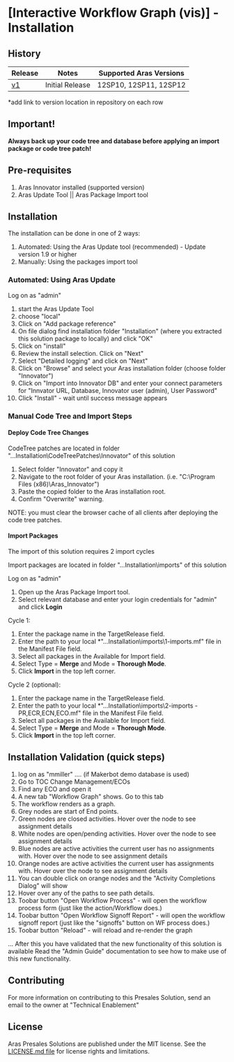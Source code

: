 # [Interactive Workflow Graph (vis)] - Installation


## History

Release          | Notes                        | Supported Aras Versions
-----------------|------------------------------|-------------------
[v1](https://github.com/ArasLabs/interactive-workflow-graph/releases/tag/v1.0)   | Initial Release              | 12SP10, 12SP11, 12SP12

*add link to version location in repository on each row


## Important!
**Always back up your code tree and database before applying an import package or code tree patch!**


## Pre-requisites

1. Aras Innovator installed (supported version)
2. Aras Update Tool || Aras Package Import tool


## Installation

The installation can be done in one of 2 ways:

1. Automated: Using the Aras Update tool (recommended) - Update version 1.9 or higher
2. Manually: Using the packages import tool 


### Automated: Using Aras Update

Log on as "admin"

1. start the Aras Update Tool
2. choose "local"
3. Click on "Add package reference"
4. On file dialog find installation folder "Installation" (where you extracted this solution package to locally) and click "OK"
5. Click on "install"
6. Review the install selection. Click on "Next"
7. Select "Detailed logging" and click on "Next"
8. Click on "Browse" and select your Aras installation folder (choose folder "Innovator")
9. Click on "Import into Innovator DB" and enter your connect parameters for "Innvator URL, Database, Innovator user (admin), User Password"
10. Click "Install" - wait until success message appears


### Manual Code Tree and Import Steps

#### Deploy Code Tree Changes
CodeTree patches are located in folder "...Installation\CodeTreePatches\Innovator" of this solution

1. Select folder "Innovator" and copy it
2. Navigate to the root folder of your Aras installation.  (i.e. "C:\Program Files (x86)\Aras_Innovator")
3. Paste the copied folder to the Aras installation root.
4. Confirm "Overwrite" warning.

NOTE: you must clear the browser cache of all clients after deploying the code tree patches.

#### Import Packages

The import of this solution requires 2 import cycles

Import packages are located in folder "...Installation\imports" of this solution

Log on as "admin"

1. Open up the Aras Package Import tool.
2. Select relevant database and enter your login credentials for "admin" and click **Login**

Cycle 1:
1. Enter the package name in the TargetRelease field.
2. Enter the path to your local *"...Installation\imports\1-imports.mf" file in the Manifest File field.
3. Select all packages in the Available for Import field.
4. Select Type = **Merge** and Mode = **Thorough Mode**.
5. Click **Import** in the top left corner.

Cycle 2 (optional):
1. Enter the package name in the TargetRelease field.
2. Enter the path to your local *"...Installation\imports\2-imports - PR,ECR,ECN,ECO.mf" file in the Manifest File field.
3. Select all packages in the Available for Import field.
4. Select Type = **Merge** and Mode = **Thorough Mode**.
5. Click **Import** in the top left corner.


## Installation Validation (quick steps)
1. log on as "mmiller" .... (if Makerbot demo database is used)
2. Go to TOC Change Management/ECOs
3. Find any ECO and open it
4. A new tab "Workflow Graph" shows. Go to this tab
5. The workflow renders as a graph.
7. Grey nodes are start of End points.
8. Green nodes are closed activities. Hover over the node to see assignment details
9. White nodes are open/pending activities. Hover over the node to see assignment details
10. Blue nodes are active activities the current user has no assignments with. Hover over the node to see assignment details
11. Orange nodes are active activities the current user has assignments with. Hover over the node to see assignment details
12. You can double click on orange nodes and the "Activity Completions Dialog" will show
13. Hover over any of the paths to see path details.
14. Toobar button "Open Workflow Process" - will open the workflow process form (just like the action/Workflow does.)
15. Toobar button "Open Workflow Signoff Report" - will open the workflow signoff report (just like the "signoffs" button on WF process does.)
16. Toobar button "Reload" - will reload and re-render the graph

... After this you have validated that the new functionality of this solution is available
Read the "Admin Guide" documentation to see how to make use of this new functionality.

## Contributing
For more information on contributing to this Presales Solution, send an email to the owner at "Technical Enablement"


## License
Aras Presales Solutions are published under the MIT license. See the [LICENSE.md file](./LICENSE.md) for license rights and limitations.
